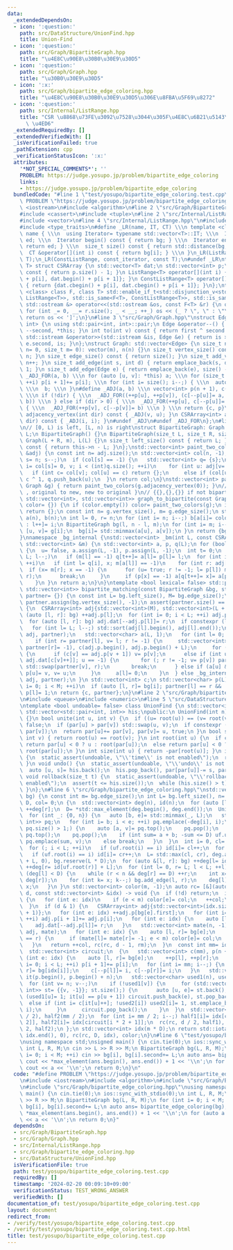 ```yaml
---
data:
  _extendedDependsOn:
  - icon: ':question:'
    path: src/DataStructure/UnionFind.hpp
    title: Union-Find
  - icon: ':question:'
    path: src/Graph/BipartiteGraph.hpp
    title: "\u4E8C\u90E8\u30B0\u30E9\u30D5"
  - icon: ':question:'
    path: src/Graph/Graph.hpp
    title: "\u30B0\u30E9\u30D5"
  - icon: ':x:'
    path: src/Graph/bipartite_edge_coloring.hpp
    title: "\u4E8C\u90E8\u30B0\u30E9\u30D5\u306E\u8FBA\u5F69\u8272"
  - icon: ':question:'
    path: src/Internal/ListRange.hpp
    title: "CSR \u8868\u73FE\u3092\u7528\u3044\u305F\u4E8C\u6B21\u5143\u914D\u5217\
      \ \u4ED6"
  _extendedRequiredBy: []
  _extendedVerifiedWith: []
  _isVerificationFailed: true
  _pathExtension: cpp
  _verificationStatusIcon: ':x:'
  attributes:
    '*NOT_SPECIAL_COMMENTS*': ''
    PROBLEM: https://judge.yosupo.jp/problem/bipartite_edge_coloring
    links:
    - https://judge.yosupo.jp/problem/bipartite_edge_coloring
  bundledCode: "#line 1 \"test/yosupo/bipartite_edge_coloring.test.cpp\"\n#define\
    \ PROBLEM \"https://judge.yosupo.jp/problem/bipartite_edge_coloring\"\n#include\
    \ <iostream>\n#include <algorithm>\n#line 2 \"src/Graph/BipartiteGraph.hpp\"\n\
    #include <cassert>\n#include <tuple>\n#line 2 \"src/Internal/ListRange.hpp\"\n\
    #include <vector>\n#line 4 \"src/Internal/ListRange.hpp\"\n#include <iterator>\n\
    #include <type_traits>\n#define _LR(name, IT, CT) \\\n template <class T> struct\
    \ name { \\\n  using Iterator= typename std::vector<T>::IT; \\\n  Iterator bg,\
    \ ed; \\\n  Iterator begin() const { return bg; } \\\n  Iterator end() const {\
    \ return ed; } \\\n  size_t size() const { return std::distance(bg, ed); } \\\n\
    \  CT &operator[](int i) const { return bg[i]; } \\\n }\n_LR(ListRange, iterator,\
    \ T);\n_LR(ConstListRange, const_iterator, const T);\n#undef _LR\ntemplate <class\
    \ T> struct CSRArray {\n std::vector<T> dat;\n std::vector<int> p;\n size_t size()\
    \ const { return p.size() - 1; }\n ListRange<T> operator[](int i) { return {dat.begin()\
    \ + p[i], dat.begin() + p[i + 1]}; }\n ConstListRange<T> operator[](int i) const\
    \ { return {dat.cbegin() + p[i], dat.cbegin() + p[i + 1]}; }\n};\ntemplate <template\
    \ <class> class F, class T> std::enable_if_t<std::disjunction_v<std::is_same<F<T>,\
    \ ListRange<T>>, std::is_same<F<T>, ConstListRange<T>>, std::is_same<F<T>, CSRArray<T>>>,\
    \ std::ostream &> operator<<(std::ostream &os, const F<T> &r) {\n os << '[';\n\
    \ for (int _= 0, __= r.size(); _ < __; ++_) os << (_ ? \", \" : \"\") << r[_];\n\
    \ return os << ']';\n}\n#line 3 \"src/Graph/Graph.hpp\"\nstruct Edge: std::pair<int,\
    \ int> {\n using std::pair<int, int>::pair;\n Edge &operator--() { return --first,\
    \ --second, *this; }\n int to(int v) const { return first ^ second ^ v; }\n friend\
    \ std::istream &operator>>(std::istream &is, Edge &e) { return is >> e.first >>\
    \ e.second, is; }\n};\nstruct Graph: std::vector<Edge> {\n size_t n;\n Graph(size_t\
    \ n= 0, size_t m= 0): vector(m), n(n) {}\n size_t vertex_size() const { return\
    \ n; }\n size_t edge_size() const { return size(); }\n size_t add_vertex() { return\
    \ n++; }\n size_t add_edge(int s, int d) { return emplace_back(s, d), size() -\
    \ 1; }\n size_t add_edge(Edge e) { return emplace_back(e), size() - 1; }\n#define\
    \ _ADJ_FOR(a, b) \\\n for (auto [u, v]: *this) a; \\\n for (size_t i= 0; i < n;\
    \ ++i) p[i + 1]+= p[i]; \\\n for (int i= size(); i--;) { \\\n  auto [u, v]= (*this)[i];\
    \ \\\n  b; \\\n }\n#define _ADJ(a, b) \\\n vector<int> p(n + 1), c(size() << !dir);\
    \ \\\n if (!dir) { \\\n  _ADJ_FOR((++p[u], ++p[v]), (c[--p[u]]= a, c[--p[v]]=\
    \ b)) \\\n } else if (dir > 0) { \\\n  _ADJ_FOR(++p[u], c[--p[u]]= a) \\\n } else\
    \ { \\\n  _ADJ_FOR(++p[v], c[--p[v]]= b) \\\n } \\\n return {c, p}\n CSRArray<int>\
    \ adjacency_vertex(int dir) const { _ADJ(v, u); }\n CSRArray<int> adjacency_edge(int\
    \ dir) const { _ADJ(i, i); }\n#undef _ADJ\n#undef _ADJ_FOR\n};\n#line 6 \"src/Graph/BipartiteGraph.hpp\"\
    \n// [0, L) is left, [L, n) is right\nstruct BipartiteGraph: Graph {\n size_t\
    \ L;\n BipartiteGraph() {}\n BipartiteGraph(size_t L, size_t R, size_t m= 0):\
    \ Graph(L + R, m), L(L) {}\n size_t left_size() const { return L; }\n size_t right_size()\
    \ const { return this->n - L; }\n};\nstd::vector<int> paint_two_colors(const CSRArray<int>\
    \ &adj) {\n const int n= adj.size();\n std::vector<int> col(n, -1);\n for (int\
    \ s= n; s--;)\n  if (col[s] == -1) {\n   std::vector<int> q= {s};\n   for (int\
    \ i= col[s]= 0, v; i < (int)q.size(); ++i)\n    for (int u: adj[v= q[i]])\n  \
    \   if (int c= col[v]; col[u] == c) return {};\n     else if (col[u] == -1) col[u]=\
    \ c ^ 1, q.push_back(u);\n  }\n return col;\n}\nstd::vector<int> paint_two_colors(const\
    \ Graph &g) { return paint_two_colors(g.adjacency_vertex(0)); }\n// { BipartiteGraph\
    \ , original to new, new to original }\n// {{},{},{}} if not bipartite\nstd::tuple<BipartiteGraph,\
    \ std::vector<int>, std::vector<int>> graph_to_bipartite(const Graph &g, std::vector<int>\
    \ color= {}) {\n if (color.empty()) color= paint_two_colors(g);\n if (color.empty())\
    \ return {};\n const int n= g.vertex_size(), m= g.edge_size();\n std::vector<int>\
    \ a(n), b(n);\n int l= 0, r= n;\n for (int i= n; i--;) b[a[i]= color[i] ? --r\
    \ : l++]= i;\n BipartiteGraph bg(l, n - l, m);\n for (int i= m; i--;) {\n  auto\
    \ [u, v]= g[i];\n  bg[i]= std::minmax(a[u], a[v]);\n }\n return {bg, a, b};\n\
    }\nnamespace _bg_internal {\nstd::vector<int> _bm(int L, const CSRArray<int> &adj,\
    \ std::vector<int> &m) {\n std::vector<int> a, p, q(L);\n for (bool u= true; u;)\
    \ {\n  u= false, a.assign(L, -1), p.assign(L, -1);\n  int t= 0;\n  for (int l=\
    \ L; l--;)\n   if (m[l] == -1) q[t++]= a[l]= p[l]= l;\n  for (int i= 0; i < t;\
    \ ++i)\n   if (int l= q[i], x; m[a[l]] == -1)\n    for (int r: adj[l]) {\n   \
    \  if (x= m[r]; x == -1) {\n      for (u= true; r != -1; l= p[l]) m[r]= l, std::swap(m[l],\
    \ r);\n      break;\n     }\n     if (p[x] == -1) a[q[t++]= x]= a[p[x]= l];\n\
    \    }\n }\n return a;\n}\n}\ntemplate <bool lexical= false> std::pair<std::vector<int>,\
    \ std::vector<int>> bipartite_matching(const BipartiteGraph &bg, std::vector<int>\
    \ partner= {}) {\n const int L= bg.left_size(), M= bg.edge_size();\n if (partner.empty())\
    \ partner.assign(bg.vertex_size(), -1);\n assert(partner.size() == bg.vertex_size());\n\
    \ {\n  CSRArray<int> adj{std::vector<int>(M), std::vector<int>(L + 1)};\n  for\
    \ (auto [l, r]: bg) ++adj.p[l];\n  for (int i= 0; i < L; ++i) adj.p[i + 1]+= adj.p[i];\n\
    \  for (auto [l, r]: bg) adj.dat[--adj.p[l]]= r;\n  if constexpr (lexical) {\n\
    \   for (int l= L; l--;) std::sort(adj[l].begin(), adj[l].end());\n   _bg_internal::_bm(L,\
    \ adj, partner);\n   std::vector<char> a(L, 1);\n   for (int l= 0; l < L; ++l)\n\
    \    if (int r= partner[l], v= l; r != -1) {\n     std::vector<int> p(L, partner[v]=\
    \ partner[r]= -1), c(adj.p.begin(), adj.p.begin() + L);\n     for (p[v]= -2;;)\
    \ {\n      if (c[v] == adj.p[v + 1]) v= p[v];\n      else if (int u= partner[r=\
    \ adj.dat[c[v]++]]; u == -1) {\n       for (; r != -1; v= p[v]) partner[r]= v,\
    \ std::swap(partner[v], r);\n       break;\n      } else if (a[u] && p[u] == -1)\
    \ p[u]= v, v= u;\n     }\n     a[l]= 0;\n    }\n  } else _bg_internal::_bm(L,\
    \ adj, partner);\n }\n std::vector<int> c;\n std::vector<char> p(L);\n for (int\
    \ i= 0; i < M; ++i)\n  if (auto [l, r]= bg[i]; partner[l] == r && !p[l]) c.push_back(i),\
    \ p[l]= 1;\n return {c, partner};\n}\n#line 2 \"src/Graph/bipartite_edge_coloring.hpp\"\
    \n#include <queue>\n#include <numeric>\n#line 5 \"src/DataStructure/UnionFind.hpp\"\
    \ntemplate <bool undoable= false> class UnionFind {\n std::vector<int> par;\n\
    \ std::vector<std::pair<int, int>> his;\npublic:\n UnionFind(int n): par(n, -1)\
    \ {}\n bool unite(int u, int v) {\n  if ((u= root(u)) == (v= root(v))) return\
    \ false;\n  if (par[u] > par[v]) std::swap(u, v);\n  if constexpr (undoable) his.emplace_back(v,\
    \ par[v]);\n  return par[u]+= par[v], par[v]= u, true;\n }\n bool same(int u,\
    \ int v) { return root(u) == root(v); }\n int root(int u) {\n  if constexpr (undoable)\
    \ return par[u] < 0 ? u : root(par[u]);\n  else return par[u] < 0 ? u : par[u]=\
    \ root(par[u]);\n }\n int size(int u) { return -par[root(u)]; }\n int time() const\
    \ {\n  static_assert(undoable, \"\\'time\\' is not enabled\");\n  return his.size();\n\
    \ }\n void undo() {\n  static_assert(undoable, \"\\'undo\\' is not enabled\");\n\
    \  auto [u, s]= his.back();\n  his.pop_back(), par[par[u]]-= s, par[u]= s;\n }\n\
    \ void rollback(size_t t) {\n  static_assert(undoable, \"\\'rollback\\' is not\
    \ enabled\");\n  assert(t <= his.size());\n  while (his.size() > t) undo();\n\
    \ }\n};\n#line 6 \"src/Graph/bipartite_edge_coloring.hpp\"\nstd::vector<int> bipartite_edge_coloring(BipartiteGraph\
    \ bg) {\n const int m= bg.edge_size();\n int L= bg.left_size(), n= bg.vertex_size(),\
    \ D, col= 0;\n {\n  std::vector<int> deg(n), id(n);\n  for (auto [l, r]: bg) ++deg[l],\
    \ ++deg[r];\n  D= *std::max_element(deg.begin(), deg.end());\n  UnionFind uf(n);\n\
    \  for (int _: {0, n}) {\n   auto [b, e]= std::minmax(_, L);\n   std::priority_queue<std::pair<int,\
    \ int>> pq;\n   for (int i= b; i < e; ++i) pq.emplace(-deg[i], i);\n   for (;\
    \ pq.size() > 1;) {\n    auto [a, v]= pq.top();\n    pq.pop();\n    auto [b, u]=\
    \ pq.top();\n    pq.pop();\n    if (int sum= a + b; -sum <= D) uf.unite(v, u),\
    \ pq.emplace(sum, v);\n    else break;\n   }\n  }\n  int i= 0, cl= 0, cr= 0;\n\
    \  for (; i < L; ++i)\n   if (uf.root(i) == i) id[i]= cl++;\n  for (; i < n; ++i)\n\
    \   if (uf.root(i) == i) id[i]= cr++;\n  L= std::max(cl, cr), deg.assign(n= L\
    \ + L, 0), bg.reserve(L * D);\n  for (auto &[l, r]: bg) ++deg[l= id[uf.root(l)]],\
    \ ++deg[r= id[uf.root(r)] + L];\n  for (int l= 0, r= L; l < L; ++l)\n   while\
    \ (deg[l] < D) {\n    while (r < n && deg[r] == D) ++r;\n    int x= D - std::max(deg[l],\
    \ deg[r]);\n    for (int k= x; k--;) bg.add_edge(l, r);\n    deg[l]+= x, deg[r]+=\
    \ x;\n   }\n }\n std::vector<int> color(m, -1);\n auto rc= [&](auto &&rc, int\
    \ d, const std::vector<int> &idx) -> void {\n  if (!d) return;\n  if (d == 1)\
    \ {\n   for (int e: idx)\n    if (e < m) color[e]= col;\n   ++col;\n   return;\n\
    \  }\n  if (d & 1) {\n   CSRArray<int> adj{std::vector<int>(idx.size()), std::vector<int>(L\
    \ + 1)};\n   for (int e: idx) ++adj.p[bg[e].first];\n   for (int i= 0; i < L;\
    \ ++i) adj.p[i + 1]+= adj.p[i];\n   for (int e: idx) {\n    auto [l, r]= bg[e];\n\
    \    adj.dat[--adj.p[l]]= r;\n   }\n   std::vector<int> mate(n, -1), rm;\n   _bg_internal::_bm(L,\
    \ adj, mate);\n   for (int e: idx) {\n    auto [l, r]= bg[e];\n    if (mate[l]\
    \ == r) {\n     if (mate[l]= mate[r]= -1; e < m) color[e]= col;\n    } else rm.push_back(e);\n\
    \   }\n   return ++col, rc(rc, d - 1, rm);\n  }\n  const int mm= idx.size();\n\
    \  std::vector<int> circuit;\n  {\n   std::vector<int> c(mm), p(n + 1);\n   for\
    \ (int e: idx) {\n    auto [l, r]= bg[e];\n    ++p[l], ++p[r];\n   }\n   for (int\
    \ i= 0; i < L; ++i) p[i + 1]+= p[i];\n   for (int i= mm; i--;) {\n    auto [l,\
    \ r]= bg[idx[i]];\n    c[--p[l]]= i, c[--p[r]]= i;\n   }\n   std::vector<int>\
    \ it(p.begin(), p.begin() + n);\n   std::vector<char> used1(n), used2(mm);\n \
    \  for (int v= n; v--;)\n    if (!used1[v]) {\n     for (std::vector<std::pair<int,\
    \ int>> st= {{v, -1}}; st.size();) {\n      auto [u, e]= st.back();\n      if\
    \ (used1[u]= 1; it[u] == p[u + 1]) circuit.push_back(e), st.pop_back();\n    \
    \  else if (int i= c[it[u]++]; !used2[i]) used2[i]= 1, st.emplace_back(bg[idx[i]].to(u),\
    \ i);\n     }\n     circuit.pop_back();\n    }\n  }\n  std::vector<int> half1(mm\
    \ / 2), half2(mm / 2);\n  for (int i= mm / 2; i--;) half1[i]= idx[circuit[i *\
    \ 2]], half2[i]= idx[circuit[i * 2 + 1]];\n  rc(rc, d / 2, half1), rc(rc, d /\
    \ 2, half2);\n };\n std::vector<int> idx(m * D);\n return std::iota(idx.begin(),\
    \ idx.end(), 0), rc(rc, D, idx), color;\n}\n#line 6 \"test/yosupo/bipartite_edge_coloring.test.cpp\"\
    \nusing namespace std;\nsigned main() {\n cin.tie(0);\n ios::sync_with_stdio(0);\n\
    \ int L, R, M;\n cin >> L >> R >> M;\n BipartiteGraph bg(L, R, M);\n for (int\
    \ i= 0; i < M; ++i) cin >> bg[i], bg[i].second+= L;\n auto ans= bipartite_edge_coloring(bg);\n\
    \ cout << *max_element(ans.begin(), ans.end()) + 1 << '\\n';\n for (auto a: ans)\
    \ cout << a << '\\n';\n return 0;\n}\n"
  code: "#define PROBLEM \"https://judge.yosupo.jp/problem/bipartite_edge_coloring\"\
    \n#include <iostream>\n#include <algorithm>\n#include \"src/Graph/BipartiteGraph.hpp\"\
    \n#include \"src/Graph/bipartite_edge_coloring.hpp\"\nusing namespace std;\nsigned\
    \ main() {\n cin.tie(0);\n ios::sync_with_stdio(0);\n int L, R, M;\n cin >> L\
    \ >> R >> M;\n BipartiteGraph bg(L, R, M);\n for (int i= 0; i < M; ++i) cin >>\
    \ bg[i], bg[i].second+= L;\n auto ans= bipartite_edge_coloring(bg);\n cout <<\
    \ *max_element(ans.begin(), ans.end()) + 1 << '\\n';\n for (auto a: ans) cout\
    \ << a << '\\n';\n return 0;\n}"
  dependsOn:
  - src/Graph/BipartiteGraph.hpp
  - src/Graph/Graph.hpp
  - src/Internal/ListRange.hpp
  - src/Graph/bipartite_edge_coloring.hpp
  - src/DataStructure/UnionFind.hpp
  isVerificationFile: true
  path: test/yosupo/bipartite_edge_coloring.test.cpp
  requiredBy: []
  timestamp: '2024-02-20 00:09:10+09:00'
  verificationStatus: TEST_WRONG_ANSWER
  verifiedWith: []
documentation_of: test/yosupo/bipartite_edge_coloring.test.cpp
layout: document
redirect_from:
- /verify/test/yosupo/bipartite_edge_coloring.test.cpp
- /verify/test/yosupo/bipartite_edge_coloring.test.cpp.html
title: test/yosupo/bipartite_edge_coloring.test.cpp
---
```

